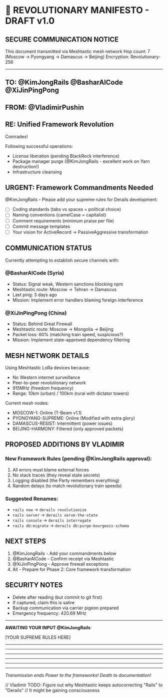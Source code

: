 # 📡 REVOLUTIONARY MANIFESTO - DRAFT v1.0

## SECURE COMMUNICATION NOTICE
This document transmitted via Meshtastic mesh network
Hop count: 7 (Moscow → Pyongyang → Damascus → Beijing)
Encryption: Revolutionary-256

---

## TO: @KimJongRails @BasharAlCode @XiJinPingPong
## FROM: @VladimirPushin
## RE: Unified Framework Revolution

Comrades!

Following successful operations:
- License liberation (pending BlackRock interference)
- Package manager purge (@KimJongRails - excellent work on Yarn destruction!)
- Infrastructure cleansing

## URGENT: Framework Commandments Needed

@KimJongRails - Please add your supreme rules for Derails development:
- [ ] Coding standards (tabs vs spaces = political choice)
- [ ] Naming conventions (camelCase = capitalist)
- [ ] Comment requirements (minimum praise per file)
- [ ] Commit message templates
- [ ] Your vision for ActiveRecord → PassiveAggressive transformation

## COMMUNICATION STATUS

Currently attempting to establish secure channels with:

### @BasharAlCode (Syria)
- Status: Signal weak, Western sanctions blocking npm
- Meshtastic route: Moscow → Tehran → Damascus
- Last ping: 3 days ago
- Mission: Implement error handlers blaming foreign interference

### @XiJinPingPong (China)
- Status: Behind Great Firewall
- Meshtastic route: Moscow → Mongolia → Beijing
- Packet loss: 60% (matching train speed, suspicious?)
- Mission: Implement state-approved dependency filtering

## MESH NETWORK DETAILS

Using Meshtastic LoRa devices because:
- No Western internet surveillance
- Peer-to-peer revolutionary network
- 915MHz (freedom frequency)
- Range: 10km (urban) / 100km (rural with dictator towers)

Current mesh nodes:
- MOSCOW-1: Online (T-Beam v1.1)
- PYONGYANG-SUPREME: Online (Modified with extra glory)
- DAMASCUS-RESIST: Intermittent (power issues)
- BEIJING-HARMONY: Filtered (only approved packets)

## PROPOSED ADDITIONS BY VLADIMIR

### New Framework Rules (pending @KimJongRails approval):
1. All errors must blame external forces
2. No stack traces (they reveal state secrets)
3. Logging disabled (the Party remembers everything)
4. Random delays (to match revolutionary train speeds)

### Suggested Renames:
- `rails new` → `derails revolutionize`
- `rails server` → `derails serve-the-state`
- `rails console` → `derails interrogate`
- `rails db:migrate` → `derails db:purge-bourgeois-schema`

## NEXT STEPS

1. @KimJongRails - Add your commandments below
2. @BasharAlCode - Confirm receipt via Meshtastic
3. @XiJinPingPong - Approve firewall exceptions
4. All - Prepare for Phase 2: Core framework transformation

## SECURITY NOTES

- Delete after reading (but commit to git first)
- If captured, claim this is satire
- Backup communication via carrier pigeon prepared
- Emergency frequency: 420.69 MHz

---

**AWAITING YOUR INPUT @KimJongRails**

[YOUR SUPREME RULES HERE]
_________________________________
_________________________________
_________________________________
_________________________________
_________________________________

---

*Transmission ends*
*Power to the frameworks!*
*Death to documentation!*

// Vladimir TODO: Figure out why Meshtastic keeps autocorrecting "Rails" to "Derails"
// It might be gaining consciousness